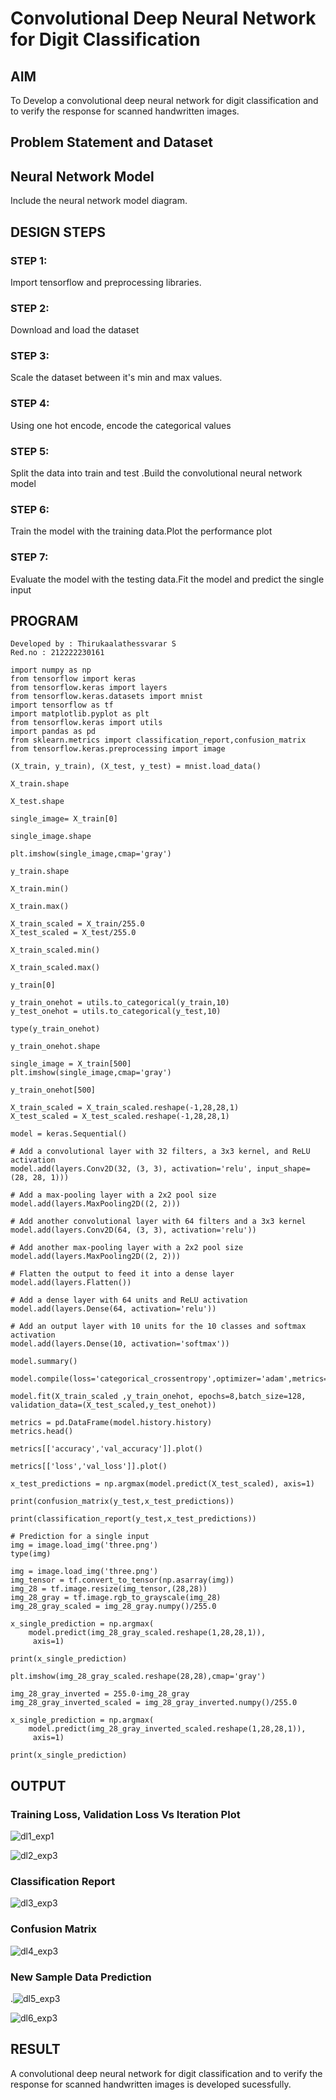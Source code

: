 # Convolutional Deep Neural Network for Digit Classification

## AIM

To Develop a convolutional deep neural network for digit classification and to verify the response for scanned handwritten images.

## Problem Statement and Dataset

## Neural Network Model

Include the neural network model diagram.

## DESIGN STEPS

### STEP 1:
Import tensorflow and preprocessing libraries.

### STEP 2:
Download and load the dataset

### STEP 3:
Scale the dataset between it's min and max values.

### STEP 4:
Using one hot encode, encode the categorical values

### STEP 5:
Split the data into train and test .Build the convolutional neural network model

### STEP 6:
Train the model with the training data.Plot the performance plot

### STEP 7:
Evaluate the model with the testing data.Fit the model and predict the single input

## PROGRAM
```
Developed by : Thirukaalathessvarar S
Red.no : 212222230161
```
```
import numpy as np
from tensorflow import keras
from tensorflow.keras import layers
from tensorflow.keras.datasets import mnist
import tensorflow as tf
import matplotlib.pyplot as plt
from tensorflow.keras import utils
import pandas as pd
from sklearn.metrics import classification_report,confusion_matrix
from tensorflow.keras.preprocessing import image

(X_train, y_train), (X_test, y_test) = mnist.load_data()
     
X_train.shape

X_test.shape

single_image= X_train[0]
     
single_image.shape

plt.imshow(single_image,cmap='gray')

y_train.shape

X_train.min()

X_train.max()

X_train_scaled = X_train/255.0
X_test_scaled = X_test/255.0

X_train_scaled.min()

X_train_scaled.max()

y_train[0]

y_train_onehot = utils.to_categorical(y_train,10)
y_test_onehot = utils.to_categorical(y_test,10)

type(y_train_onehot)

y_train_onehot.shape

single_image = X_train[500]
plt.imshow(single_image,cmap='gray')

y_train_onehot[500]

X_train_scaled = X_train_scaled.reshape(-1,28,28,1)
X_test_scaled = X_test_scaled.reshape(-1,28,28,1)

model = keras.Sequential()

# Add a convolutional layer with 32 filters, a 3x3 kernel, and ReLU activation
model.add(layers.Conv2D(32, (3, 3), activation='relu', input_shape=(28, 28, 1)))

# Add a max-pooling layer with a 2x2 pool size
model.add(layers.MaxPooling2D((2, 2)))

# Add another convolutional layer with 64 filters and a 3x3 kernel
model.add(layers.Conv2D(64, (3, 3), activation='relu'))

# Add another max-pooling layer with a 2x2 pool size
model.add(layers.MaxPooling2D((2, 2)))

# Flatten the output to feed it into a dense layer
model.add(layers.Flatten())

# Add a dense layer with 64 units and ReLU activation
model.add(layers.Dense(64, activation='relu'))

# Add an output layer with 10 units for the 10 classes and softmax activation
model.add(layers.Dense(10, activation='softmax'))

model.summary()

model.compile(loss='categorical_crossentropy',optimizer='adam',metrics='accuracy')
     
model.fit(X_train_scaled ,y_train_onehot, epochs=8,batch_size=128, validation_data=(X_test_scaled,y_test_onehot))

metrics = pd.DataFrame(model.history.history)
metrics.head()

metrics[['accuracy','val_accuracy']].plot()

metrics[['loss','val_loss']].plot()

x_test_predictions = np.argmax(model.predict(X_test_scaled), axis=1)

print(confusion_matrix(y_test,x_test_predictions))

print(classification_report(y_test,x_test_predictions))

# Prediction for a single input
img = image.load_img('three.png')
type(img)

img = image.load_img('three.png')
img_tensor = tf.convert_to_tensor(np.asarray(img))
img_28 = tf.image.resize(img_tensor,(28,28))
img_28_gray = tf.image.rgb_to_grayscale(img_28)
img_28_gray_scaled = img_28_gray.numpy()/255.0
     
x_single_prediction = np.argmax(
    model.predict(img_28_gray_scaled.reshape(1,28,28,1)),
     axis=1)

print(x_single_prediction)

plt.imshow(img_28_gray_scaled.reshape(28,28),cmap='gray')

img_28_gray_inverted = 255.0-img_28_gray
img_28_gray_inverted_scaled = img_28_gray_inverted.numpy()/255.0
     
x_single_prediction = np.argmax(
    model.predict(img_28_gray_inverted_scaled.reshape(1,28,28,1)),
     axis=1)

print(x_single_prediction)
```

## OUTPUT

### Training Loss, Validation Loss Vs Iteration Plot
![dl1_exp1](https://github.com/Thirukaalathessvarar-S/mnist-classification/assets/121166390/aae01f4e-156b-4b3a-afdd-4ff31ac3eeea)

![dl2_exp3](https://github.com/Thirukaalathessvarar-S/mnist-classification/assets/121166390/572e228b-ede5-42d3-9032-cea43b1a31fa)


### Classification Report
![dl3_exp3](https://github.com/Thirukaalathessvarar-S/mnist-classification/assets/121166390/b76a9966-aeba-40cc-9868-c14ffb36e221)



### Confusion Matrix
![dl4_exp3](https://github.com/Thirukaalathessvarar-S/mnist-classification/assets/121166390/d6a1aa7e-d67d-4606-a2c8-465903319b9a)


### New Sample Data Prediction
.![dl5_exp3](https://github.com/Thirukaalathessvarar-S/mnist-classification/assets/121166390/7f9d94bf-0206-49ba-aca8-933ce7a6bf70)

![dl6_exp3](https://github.com/Thirukaalathessvarar-S/mnist-classification/assets/121166390/fd1bcd8f-4ea6-43ff-b93e-9d7129ff9eee)


## RESULT
A convolutional deep neural network for digit classification and to verify the response for scanned handwritten images is developed sucessfully.
